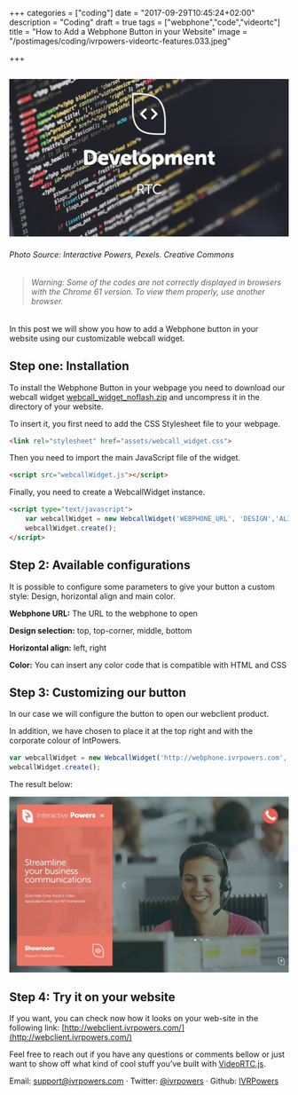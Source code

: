 +++
categories = ["coding"]
date = "2017-09-29T10:45:24+02:00"
description = "Coding"
draft = true
tags = ["webphone","code","videortc"]
title = "How to Add a Webphone Button in your Website"
image = "/postimages/coding/ivrpowers-videortc-features.033.jpeg"

+++

![development](/postimages/coding/ivrpowers-videortc-features.033.jpeg)
------------
###### Photo Source: Interactive Powers, Pexels. Creative Commons


> ###### Warning: Some of the codes are not correctly displayed in browsers with the Chrome 61 version. To view them properly, use another browser.

In this post we will show you how to add a Webphone button in your website using our customizable webcall widget.


## Step one: Installation

To install the Webphone Button in your web­page you need to download our webcall widget
[webcall_widget_noflash.zip](https://downloads.ivrpowers.com/software/webclient/webcall_widget_noflash.zip) and uncompress it in the directory of your website.

To insert it, you first need to add the CSS Stylesheet file to your webpage.

~~~html
<link rel="stylesheet" href="assets/webcall_widget.css">
~~~

Then you need to import the main JavaScript file of the widget.

~~~html
<script src="webcallWidget.js"></script>
~~~

Finally, you need to create a WebcallWidget instance.

~~~html
<script type="text/javascript">
	var webcallWidget = new WebcallWidget('WEBPHONE_URL', 'DESIGN','ALIGN', 'COLOR');
	webcallWidget.create();
</script>
~~~


## Step 2: Available configurations

It is possible to configure some parameters to give your button a custom style: Design, horizontal align and main color.

**Webphone URL:** The URL to the webphone to open

**Design selection:** top, top-corner, middle, bottom

**Horizontal align:** left, right

**Color:** You can insert any color code that is compatible with HTML and CSS


## Step 3: Customizing our button

In our case we will configure the button to open our webclient product.

In addition, we have chosen to place it at the top right and with the corporate colour of IntPowers.

~~~javascript
var webcallWidget = new WebcallWidget('http://webphone.ivrpowers.com', 'top', 'right', ’#FF6E5F’);
webcallWidget.create();
~~~

The result below:

![webphone button](/postimages/coding/webphone-ivrpowers.jpeg)

## Step 4: Try it on your website

If you want, you can check now how it looks on your web-site in the following link:
[http://webclient.ivrpowers.com/](http://webclient.ivrpowers.com/)



Feel free to reach out if you have any questions or comments bellow or just want to show off what kind of cool stuff you’ve built with [VideoRTC.js](http://blog.ivrpowers.com/post/development/introducing-videortcjs-developers/).

Email: [support@ivrpowers.com](mailto:support@ivrpowers.com) · Twitter: [@ivrpowers](https://twitter.com/ivrpowers)
 · Github: [IVRPowers](https://github.com/ivrpowers)
